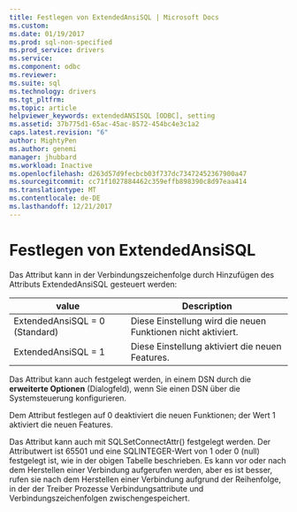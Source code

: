```yaml
---
title: Festlegen von ExtendedAnsiSQL | Microsoft Docs
ms.custom: 
ms.date: 01/19/2017
ms.prod: sql-non-specified
ms.prod_service: drivers
ms.service: 
ms.component: odbc
ms.reviewer: 
ms.suite: sql
ms.technology: drivers
ms.tgt_pltfrm: 
ms.topic: article
helpviewer_keywords: extendedANSISQL [ODBC], setting
ms.assetid: 37b775d1-65ac-45ac-8572-454bc4e3c1a2
caps.latest.revision: "6"
author: MightyPen
ms.author: genemi
manager: jhubbard
ms.workload: Inactive
ms.openlocfilehash: d263d57d9fecbcb03f737dc73472452367900a47
ms.sourcegitcommit: cc71f1027884462c359effb898390c8d97eaa414
ms.translationtype: MT
ms.contentlocale: de-DE
ms.lasthandoff: 12/21/2017
---
```

# <a name="setting-extendedansisql"></a>Festlegen von ExtendedAnsiSQL
Das Attribut kann in der Verbindungszeichenfolge durch Hinzufügen des Attributs ExtendedAnsiSQL gesteuert werden:  
  
|value|Description|  
|-----------|-----------------|  
|ExtendedAnsiSQL = 0 (Standard)|Diese Einstellung wird die neuen Funktionen nicht aktiviert.|  
|ExtendedAnsiSQL = 1|Diese Einstellung aktiviert die neuen Features.|  
  
 Das Attribut kann auch festgelegt werden, in einem DSN durch die **erweiterte Optionen** (Dialogfeld), wenn Sie einen DSN über die Systemsteuerung konfigurieren.  
  
 Dem Attribut festlegen auf 0 deaktiviert die neuen Funktionen; der Wert 1 aktiviert die neuen Features.  
  
 Das Attribut kann auch mit SQLSetConnectAttr() festgelegt werden. Der Attributwert ist 65501 und eine SQLINTEGER-Wert von 1 oder 0 (null) festgelegt ist, wie in der obigen Tabelle beschrieben. Es kann vor oder nach dem Herstellen einer Verbindung aufgerufen werden, aber es ist besser, rufen sie nach dem Herstellen einer Verbindung aufgrund der Reihenfolge, in der der Treiber Prozesse Verbindungsattribute und Verbindungszeichenfolgen zwischengespeichert.
